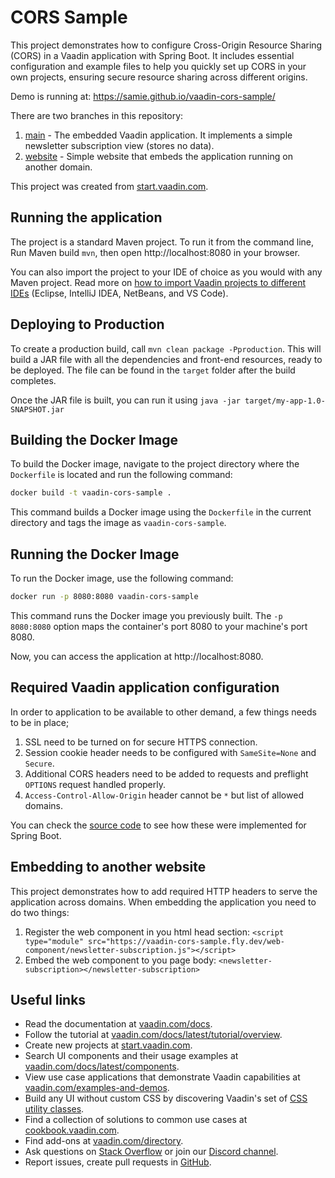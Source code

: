 # CORS Sample

This project demonstrates how to configure Cross-Origin Resource Sharing (CORS) in a Vaadin application with Spring Boot. 
It includes essential configuration and example files to help you quickly set up CORS in your own projects, ensuring 
secure resource sharing across different origins.

Demo is running at: https://samie.github.io/vaadin-cors-sample/

There are two branches in this repository:
1. [main](https://github.com/samie/vaadin-cors-sample/tree/main) - The embedded Vaadin application. It implements a simple newsletter subscription view (stores no data).
2. [website](https://github.com/samie/vaadin-cors-sample/tree/website) - Simple website that embeds the application running on another domain.

This project was created from [start.vaadin.com](https://start.vaadin.com/).

## Running the application

The project is a standard Maven project. To run it from the command line,
Run Maven build `mvn`, then open http://localhost:8080 in your browser.

You can also import the project to your IDE of choice as you would with any
Maven project. Read more on [how to import Vaadin projects to different IDEs](https://vaadin.com/docs/latest/guide/step-by-step/importing) (Eclipse, IntelliJ IDEA, NetBeans, and VS Code).

## Deploying to Production

To create a production build, call `mvn clean package -Pproduction`.
This will build a JAR file with all the dependencies and front-end resources,
ready to be deployed. The file can be found in the `target` folder after the build completes.

Once the JAR file is built, you can run it using
`java -jar target/my-app-1.0-SNAPSHOT.jar`

## Building the Docker Image

To build the Docker image, navigate to the project directory where the `Dockerfile` is located and run the following command:

```bash
docker build -t vaadin-cors-sample .
```

This command builds a Docker image using the `Dockerfile` in the current directory and tags the image as `vaadin-cors-sample`.

## Running the Docker Image

To run the Docker image, use the following command:

```bash
docker run -p 8080:8080 vaadin-cors-sample
```

This command runs the Docker image you previously built. The `-p 8080:8080` option maps the container's port 8080 to your machine's port 8080.

Now, you can access the application at http://localhost:8080.


## Required Vaadin application configuration

In order to application to be available to other demand, a few things needs to be in place;
1. SSL need to be turned on for secure HTTPS connection.
2. Session cookie header needs to be configured with `SameSite=None` and `Secure`.
3. Additional CORS headers need to be added to requests and preflight `OPTIONS` request handled properly. 
4. `Access-Control-Allow-Origin` header cannot be `*` but list of allowed domains. 

You can check the [source code](https://github.com/samie/vaadin-cors-sample/blob/main/src/main/java/com/example/application/Application.java#L40) to see how these were implemented for Spring Boot.

## Embedding to another website

This project demonstrates how to add required HTTP headers to serve the application across domains.
When embedding the application you need to do two things:
1. Register the web component in you html head section: `<script type="module" src="https://vaadin-cors-sample.fly.dev/web-component/newsletter-subscription.js"></script>`
2. Embed the web component to you page body: `<newsletter-subscription></newsletter-subscription>`

## Useful links

- Read the documentation at [vaadin.com/docs](https://vaadin.com/docs).
- Follow the tutorial at [vaadin.com/docs/latest/tutorial/overview](https://vaadin.com/docs/latest/tutorial/overview).
- Create new projects at [start.vaadin.com](https://start.vaadin.com/).
- Search UI components and their usage examples at [vaadin.com/docs/latest/components](https://vaadin.com/docs/latest/components).
- View use case applications that demonstrate Vaadin capabilities at [vaadin.com/examples-and-demos](https://vaadin.com/examples-and-demos).
- Build any UI without custom CSS by discovering Vaadin's set of [CSS utility classes](https://vaadin.com/docs/styling/lumo/utility-classes). 
- Find a collection of solutions to common use cases at [cookbook.vaadin.com](https://cookbook.vaadin.com/).
- Find add-ons at [vaadin.com/directory](https://vaadin.com/directory).
- Ask questions on [Stack Overflow](https://stackoverflow.com/questions/tagged/vaadin) or join our [Discord channel](https://discord.gg/MYFq5RTbBn).
- Report issues, create pull requests in [GitHub](https://github.com/vaadin).
